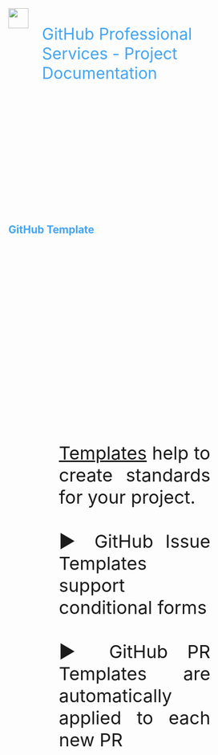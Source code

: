<div style="height:10vh; display: flex; font-size: 32px; color: #42A5F5; text-align: left; border: 0px dashed blue;">
<img height="40px" src="images/octo-white.png">&nbsp;&nbsp;&nbsp;<p>GitHub Professional Services - Project Documentation</p>
</div>
<div style="height:10vh; color: #42A5F5; border: 0px dashed blue;">
<h2>GitHub Template</h2>
</div>
<div style="height:80vh; ; border: 0px dashed blue;">
<div style="font-size: 36px; text-align: justify; width: 60%; margin: 0% 20% 0% 20%;">

<a href="https://docs.github.com/en/communities/using-templates-to-encourage-useful-issues-and-pull-requests/about-issue-and-pull-request-templates" target="_blank">Templates</a> help to create standards for your project. <br><br>
&#9654; GitHub Issue Templates support conditional forms <br><br>
&#9654; GitHub PR Templates are automatically applied to each new PR <br><br>

</div>
</div>

<div style="height:10vh; font-size: 36px; color: #42A5F5; text-align: center; border: 0px dashed blue;">
Let's continue ...
<span style='font-size:50px;'>&#128073;</span>
</div>

Note:
